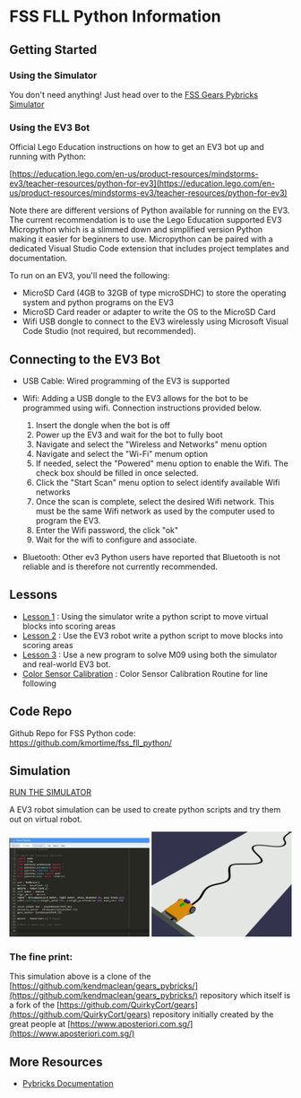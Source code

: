 # FSS FLL Python Information
## Getting Started
### Using the Simulator
You don't need anything!  Just head over to the [FSS Gears Pybricks Simulator](https://kmortime.github.io/gears_pybricks/public/)
### Using the EV3 Bot
Official Lego Education instructions on how to get an EV3 bot up and running with Python: 

[https://education.lego.com/en-us/product-resources/mindstorms-ev3/teacher-resources/python-for-ev3](https://education.lego.com/en-us/product-resources/mindstorms-ev3/teacher-resources/python-for-ev3)

Note there are different versions of Python available for running on the EV3.  The current recommendation is to use the Lego Education supported EV3 Micropython which is a slimmed down and simplified version Python making it easier for beginners to use.  Micropython can be paired with a dedicated Visual Studio Code extension that includes project templates and documentation.

To run on an EV3, you'll need the following:
- MicroSD Card (4GB to 32GB of type microSDHC) to store the operating system and python programs on the EV3
- MicroSD Card reader or adapter to write the OS to the MicroSD Card
- Wifi USB dongle to connect to the EV3 wirelessly using Microsoft Visual Code Studio (not required, but recommended).  
## Connecting to the EV3 Bot

- USB Cable: Wired programming of the EV3 is supported
- Wifi: Adding a USB dongle to the EV3 allows for the bot to be programmed using wifi.  Connection instructions provided below.
  1. Insert the dongle when the bot is off 
  2. Power up the EV3 and wait for the bot to fully boot
  3. Navigate and select the "Wireless and Networks" menu option
  4. Navigate and select the "Wi-Fi" menum option
  5. If needed, select the "Powered" menu option to enable the Wifi.  The check box should be filled in once selected.
  6. Click the "Start Scan" menu option to select identify available Wifi networks
  7. Once the scan is complete, select the desired Wifi network.  This must be the same Wifi network as used by the computer used to program the EV3.
  8. Enter the Wifi password, the click "ok"
  9. Wait for the wifi to configure and associate.

- Bluetooth: Other ev3 Python users have reported that Bluetooth is not reliable and is therefore not currently recommended.

## Lessons
- [Lesson 1](./lesson1.md) : Using the simulator write a python script to move virtual blocks into scoring areas 
- [Lesson 2](./lesson2.md) : Use the EV3 robot write a python script to move blocks into scoring areas
- [Lesson 3](./lesson3.md) : Use a new program to solve M09 using both the simulator and real-world EV3 bot.
- [Color Sensor Calibration](calibration.md) : Color Sensor Calibration Routine for line following
## Code Repo
Github Repo for FSS Python code:
https://github.com/kmortime/fss_fll_python/
## Simulation
[RUN THE SIMULATOR](https://kmortime.github.io/gears_pybricks/public/)

A EV3 robot simulation can be used to create python scripts and try them out on virtual robot.

<img src="./gears_pybricks/simulation_program.JPG" width="250">
<img src="./gears_pybricks/simulator_word.JPG" width="250">

### The fine print:
This simulation above is a clone of the [https://github.com/kendmaclean/gears_pybricks/](https://github.com/kendmaclean/gears_pybricks/) repository which itself is a fork of the [https://github.com/QuirkyCort/gears](https://github.com/QuirkyCort/gears) repository initially created by the great people at [https://www.aposteriori.com.sg/](https://www.aposteriori.com.sg/)
## More Resources

* [Pybricks Documentation](https://pybricks.com/ev3-micropython/index.html)
